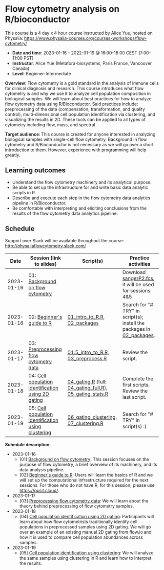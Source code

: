 # Flow cytometry analysis on R/bioconductor

This course is a 4 day x 4 hour course instructed by Alice Yue, hosted on Physalia: https://www.physalia-courses.org/courses-workshops/flow-cytometry/

- **Date and time**: 2023-01-16 - 2022-01-19 @ 16:00-18:00 CEST (7:00-11:00 PST)
- **Instructor**: Alice Yue (Metafora-biosystems, Paris France, Vancouver Canada)
- **Level**: Beginner-Intermediate

**Overview**: Flow cytometry is a gold standard in the analysis of immune cells for clinical diagnosis and research. This course introduces what flow cytometry is and why we use it to analyze cell population composition in biological samples. We will learn about best practices for how to analyze flow cytometry data using R/Bioconductor. Said practices include: preprocessing of the data (compensation, transformation, and quality control), multi-dimensional cell population identification via clustering, and visualizing the results in 2D. These tools can be applied to all types of cytometry including flow, mass, and spectral.

**Target audience**: This course is created for anyone interested in analyzing biological samples with single-cell flow cytometry. Background in flow cytometry and R/Bioconductor is not necessary as we will go over a short introduction to them. However, experience with programming will help greatly.

## Learning outcomes
- Understand the flow cytometry machinery and its analytical purpose.
- Be able to set up the infrastructure for and write basic data analytic scripts in R.
- Describe and execute each step in the flow cytometry data analytics pipeline in R/Bioconductor.
- Be comfortable with interpreting and eliciting conclusions from the results of the flow cytometry data analytics pipeline.

## Schedule

Support over Slack will be available throughout the course: http://physaliaflowcytometry.slack.com/

| Date       | Session (link to slides) | Script(s) | Practice activities |
|------------|--------------------------|-----------|---------------------|
| 2023-01-16 | 01: [Background on flow cytometry](https://docs.google.com/presentation/d/1O1-l9bhTNjxBxotQkL2kOLpn5keE8tBXuIMzRn0bMw8/edit?usp=sharing) | | Download [sangerP2.fcs](https://drive.google.com/file/d/1PpSM93GTj9zejVDZzD89_k3sx7Lc-TQl/view?usp=sharing), it will be used for sessions 4\&5|
| 2023-01-16 | 02: [Beginner's guide to R](https://docs.google.com/presentation/d/1PMrVL7BRuhdmD3DsEcP2uYgE3KZIGxtoLDoIkv7s9Bs/edit?usp=sharing) | [01_intro_to_R.R](01_intro_to_R.R), [02_packages](02_packages.R) | Search for "# TRY" in script(s); install the packages in [02_packages](02_packages.R). |
| 2023-01-17 | 03: [Preprocessing flow cytometry data](https://docs.google.com/presentation/d/1HC29MJrkoxpMI59Ezz6yABd1xVn_ZyOjv_SpesqVRKo/edit?usp=sharing) | [01.5_intro_to_R.R](01.5_intro_to_R.R), [03_preprocess.R](03_preprocess.R) | Review the script. |
| 2023-01-18 | 04: [Cell population identification using 2D gating](https://docs.google.com/presentation/d/1dANaxK4I1pclu0IcbQ0UYHcVlsWOk_ni8Otkx_m61gw/edit?usp=sharing) | [04_gating.R](04_gating.R) (full: [04_gating_full.R](04_gating_full.R)), [05_gating_stats.R](05_gating_stats.R) | Complete the first scripts. Review the last script. |
| 2023-01-19 | 05: [Cell population identification using clustering](https://docs.google.com/presentation/d/11bTFEjaQcLnSFef3A8xxEl1a37QcIRJCNrEmvscBUVk/edit?usp=sharing) | [06_gating_clustering](06_gating_clustering.R), [07_clustering.R](07_clustering.R) | Search for "# TRY" in script(s) :) |


**Schedule description**:

- 2023-01-16
    - [01] [Background on flow cytometry](https://docs.google.com/presentation/d/1O1-l9bhTNjxBxotQkL2kOLpn5keE8tBXuIMzRn0bMw8/edit?usp=sharing): This session focuses on the purpose of flow cytometry, a brief overview of its machinery, and its data analysis pipeline.
    - [02] [Beginner's guide to R](https://docs.google.com/presentation/d/1PMrVL7BRuhdmD3DsEcP2uYgE3KZIGxtoLDoIkv7s9Bs/edit?usp=sharing): Users will learn the basics of R and we will set up the computational infrastructure required for the next sessions. For those who do not have R, for this session, please use https://posit.cloud/.
- 2023-01-17
    - [03] [Preprocessing flow cytometry data](https://docs.google.com/presentation/d/1HC29MJrkoxpMI59Ezz6yABd1xVn_ZyOjv_SpesqVRKo/edit?usp=sharing): We will learn about the theory behind preprocessing of flow cytometry samples.
- 2023-01-18
    - [04] [Cell population identification using 2D gating](https://docs.google.com/presentation/d/1dANaxK4I1pclu0IcbQ0UYHcVlsWOk_ni8Otkx_m61gw/edit?usp=sharing): Participants will learn about how flow cytometrists traditionally identify cell populations in preprocessed samples using 2D gating. We will go over an example of an existing manual 2D gating from flowJo and how it is used to compare cell population abundances across samples.
- 2023-01-19
    - [05] [Cell population identification using clustering](https://docs.google.com/presentation/d/11bTFEjaQcLnSFef3A8xxEl1a37QcIRJCNrEmvscBUVk/edit?usp=sharing): We will analyze the same samples using clustering in R and learn how to interpret the results.